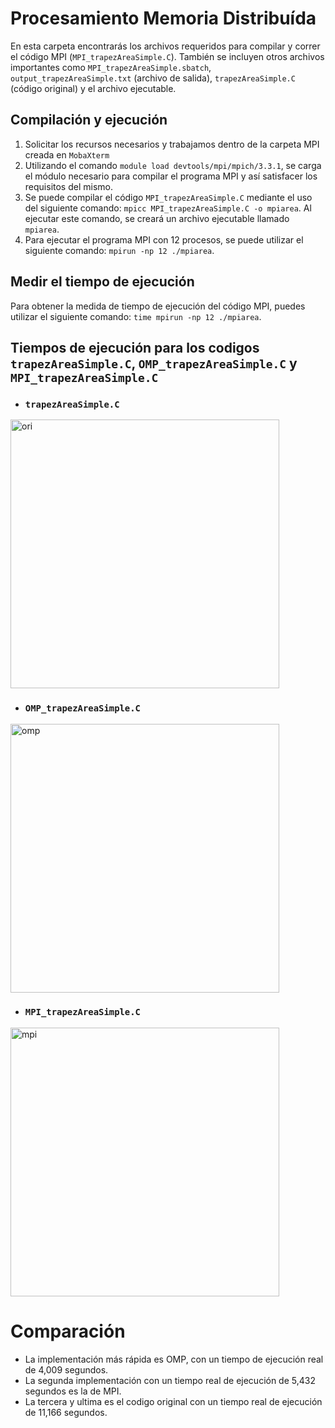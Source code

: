 # Procesamiento Memoria Distribuída

En esta carpeta encontrarás los archivos requeridos para compilar y correr el código MPI (`MPI_trapezAreaSimple.C`). También se incluyen otros archivos importantes como 
`MPI_trapezAreaSimple.sbatch`, `output_trapezAreaSimple.txt` (archivo de salida), `trapezAreaSimple.C` (código original) y el archivo ejecutable.

## Compilación y ejecución

1. Solicitar los recursos necesarios y trabajamos dentro de la carpeta MPI creada en `MobaXterm`
2. Utilizando el comando `module load devtools/mpi/mpich/3.3.1`, se carga el módulo necesario para compilar el programa MPI y así satisfacer los requisitos del mismo.
3. Se puede compilar el código `MPI_trapezAreaSimple.C` mediante el uso del siguiente comando: `mpicc MPI_trapezAreaSimple.C -o mpiarea`. Al ejecutar este 
   comando, se creará un archivo ejecutable llamado `mpiarea`.
4. Para ejecutar el programa MPI con 12 procesos, se puede utilizar el siguiente comando: `mpirun -np 12 ./mpiarea`.

## Medir el tiempo de ejecución
Para obtener la medida de tiempo de ejecución del código MPI, puedes utilizar el siguiente comando: `time mpirun -np 12 ./mpiarea`.

## Tiempos de ejecución para los codigos `trapezAreaSimple.C`, `OMP_trapezAreaSimple.C` y `MPI_trapezAreaSimple.C` 
- ### `trapezAreaSimple.C`
<img width="430" alt="ori" src="https://github.com/SC3UIS/IntroPP2183266/assets/55815692/771004ab-ed47-442d-8c7b-8bb3db2657ee">

- ### `OMP_trapezAreaSimple.C`
<img width="430" alt="omp" src="https://github.com/SC3UIS/IntroPP2183266/assets/55815692/45053fe9-21ce-4748-8ac3-77a113a7466b">

- ### `MPI_trapezAreaSimple.C`
<img width="430" alt="mpi" src="https://github.com/SC3UIS/IntroPP2183266/assets/55815692/2c33538c-b923-4e27-976d-115d835c548c">

# Comparación
- La implementación más rápida es OMP, con un tiempo de ejecución real de 4,009 segundos.
- La segunda implementación con un tiempo real de ejecución de 5,432 segundos es la de MPI.
- La tercera y ultima es el codigo original con un tiempo real de ejecución de 11,166 segundos.
